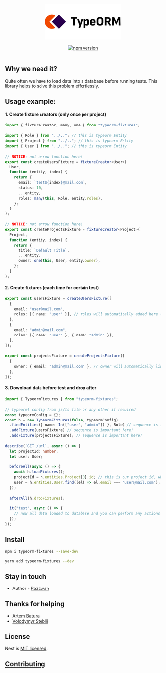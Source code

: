 <div align="center">
  <a href="http://typeorm.io/">
    <img src="https://github.com/typeorm/typeorm/raw/master/resources/logo_big.png" width="246" height="114">
  </a>
  <br>
  <br>
  <a href="https://badge.fury.io/js/typeorm-fixtures">
    <img src="https://badge.fury.io/js/typeorm-fixtures.svg" alt="npm version" height="18">
  </a>
  <br>
  <br>
</div>

## Why we need it?

Quite often we have to load data into a database before running tests.
This library helps to solve this problem effortlessly.

## Usage example:

#### 1. Create fixture creators (only once per project)

```typescript
import { fixtureCreator, many, one } from "typeorm-fixtures";

import { Role } from "../.."; // this is typeorm Entity
import { Project } from "../.."; // this is typeorm Entity
import { User } from "../.."; // this is typeorm Entity

// NOTICE: not arrow function here!
export const createUsersFixture = fixtureCreator<User>(
  User,
  function (entity, index) {
    return {
      email: `test${index}@mail.com`,
      status: 10,
      ...entity,
      roles: many(this, Role, entity.roles),
    };
  }
);

// NOTICE: not arrow function here!
export const createProjectsFixture = fixtureCreator<Project>(
  Project,
  function (entity, index) {
    return {
      title: `Default Title`,
      ...entity,
      owner: one(this, User, entity.owner),
    };
  }
);
```

#### 2. Create fixtures (each time for certain test)

```typescript
export const usersFixture = createUsersFixture([
  {
    email: "user@mail.com",
    roles: [{ name: "user" }], // roles will automatically added here (look usage)
  },
  {
    email: "admin@mail.com",
    roles: [{ name: "user" }, { name: "admin" }],
  },
]);

export const projectsFixture = createProjectsFixture([
  {
    owner: { email: "admin@mail.com" }, // owner will automatically linked with user above
  },
]);
```

#### 3. Download data before test and drop after

```typescript
import { TypeormFixtures } from "typeorm-fixtures";

// typeormf config from js/ts file or any other if required
const typeormConfig = {};
const h = new TypeormFixtures(false, typeormConfig)
  .findEntities({ name: In(["user", "admin"]) }, Role) // sequence is important here!
  .addFixture(usersFixture) // sequence is important here!
  .addFixture(projectsFixture); // sequence is important here!

describe(`GET /url`, async () => {
  let projectId: number;
  let user: User;

  beforeAll(async () => {
    await h.loadFixtures();
    projectId = h.entities.Project[0].id; // this is our project id, which was loaded
    user = h.entities.User.find((el) => el.email === "user@mail.com"); // we also can find loaded user by email
  });

  afterAll(h.dropFixtures);

  it("test", async () => {
    // now all data loaded to database and you can perform any actions here
  });
});
```

## Install

```bash
npm i typeorm-fixtures --save-dev
```

```bash
yarn add typeorm-fixtures --dev
```

## Stay in touch

- Author - [Razzwan](https://t.me/Razzwan)

## Thanks for helping

- [Artem Batura](https://github.com/artemirq)
- [Volodymyr Steblii](https://github.com/vsteblii)

## License

Nest is [MIT licensed](LICENSE).

## [Contributing](CONTRIBUTING.md)
